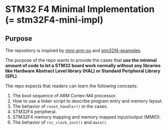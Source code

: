 # STM32 F4 Minimal Implementation (= stm32F4-mini-impl)
## Purpose
The repository is inspired by [mini-arm-os](https://github.com/jserv/mini-arm-os) and [stm32f4-examples](https://github.com/shengwen-tw/stm32f4-examples).

The purpose of the repo wants to provide the cases that **use the minimal amount of code to let a STM32 board work normally without any libraries like Hardware Abstract Level library (HAL) or Standard Peripheral Library (SPL)**.

The repo expects that readers can learn the following concepts:
1. The boot sequence of ARM Cortex-M4 processor.
2. How to use a linker script to describe program entry and memory layout.
3. The behavior of ```reset_handler()``` in the cases.
4. STM32F4 peripheral.
5. STM32F4 memory mapping and memory mapped input/output (MMIO).
6. The behavior of ```rcc_clock_init()``` and ```main()```.

